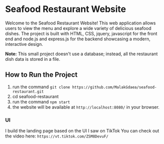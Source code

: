 # Seafood Restaurant Website

Welcome to the Seafood Restaurant Website! This web application allows users to view the menu and explore a wide variety of delicious seafood dishes. The project is built with HTML, CSS, jquery, javascript for the front end and node.js and express.js for the backend showcasing a modern, interactive design.

__Note:__
This small project doesn't use a database; instead, all the restaurant dish data is stored in a file.

## How to Run the Project
1. run the command `git clone https://github.com/MalakGdaea/seafood-restaurant.git`
2. cd seafood-restaurant
2. run the command `npm start`
3. the website will be available at `http://localhost:8080/` in your browser.

### UI
I build the landing page based on the UI I saw on TikTok You can check out the video here: `https://vt.tiktok.com/ZSM8DevuF/`
